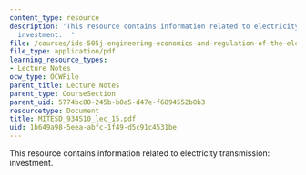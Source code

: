 ```yaml
---
content_type: resource
description: 'This resource contains information related to electricity transmission:
  investment.  '
file: /courses/ids-505j-engineering-economics-and-regulation-of-the-electric-power-sector-spring-2010/1b649a985eeaabfc1f49d5c91c4531be_MITESD_934S10_lec_15.pdf
file_type: application/pdf
learning_resource_types:
- Lecture Notes
ocw_type: OCWFile
parent_title: Lecture Notes
parent_type: CourseSection
parent_uid: 5774bc80-245b-b8a5-d47e-f6894552b0b3
resourcetype: Document
title: MITESD_934S10_lec_15.pdf
uid: 1b649a98-5eea-abfc-1f49-d5c91c4531be
---
```

This resource contains information related to electricity transmission: investment.  

